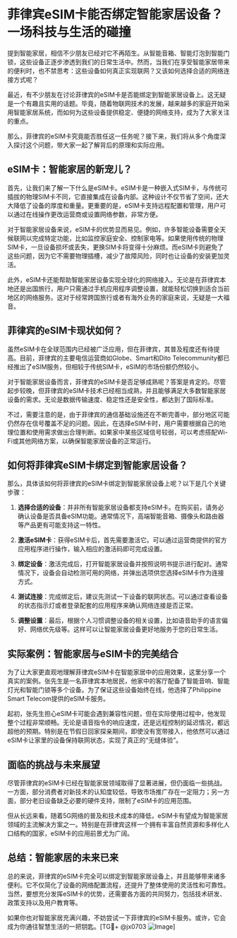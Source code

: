 # 菲律宾eSIM卡能否绑定智能家居设备？一场科技与生活的碰撞

提到智能家居，相信不少朋友已经对它不再陌生。从智能音箱、智能灯泡到智能门锁，这些设备正逐步渗透到我们的日常生活中。然而，当我们在享受智能家居带来的便利时，也不禁思考：这些设备如何真正实现联网？又该如何选择合适的网络连接方式呢？

最近，有不少朋友在讨论菲律宾的eSIM卡是否能绑定到智能家居设备上。这无疑是一个有趣且实用的话题。毕竟，随着物联网技术的发展，越来越多的家庭开始采用智能家居系统，而如何为这些设备提供稳定、便捷的网络支持，成为了大家关注的重点。

那么，菲律宾的eSIM卡究竟能否胜任这一任务呢？接下来，我们将从多个角度深入探讨这个问题，带大家一起了解背后的原理和实际应用。

## eSIM卡：智能家居的新宠儿？

首先，让我们来了解一下什么是eSIM卡。eSIM卡是一种嵌入式SIM卡，与传统可插拔的物理SIM卡不同，它直接集成在设备内部。这种设计不仅节省了空间，还大大降低了设备的厚度和重量。更重要的是，eSIM卡支持远程配置和管理，用户可以通过在线操作更改运营商或设置网络参数，非常方便。

对于智能家居设备来说，eSIM卡的优势显而易见。例如，许多智能设备需要全天候联网以完成特定功能，比如监控家庭安全、控制家电等。如果使用传统的物理SIM卡，一旦设备损坏或丢失，更换SIM卡将变得十分麻烦。而eSIM卡则避免了这些问题，因为它不需要物理插槽，减少了故障风险，同时也让设备的安装更加灵活。

此外，eSIM卡还能帮助智能家居设备实现全球化的网络接入。无论是在菲律宾本地还是出国旅行，用户只需通过手机应用程序调整设置，就能轻松切换到适合当前地区的网络服务。这对于经常跨国旅行或者有海外业务的家庭来说，无疑是一大福音。

## 菲律宾的eSIM卡现状如何？

虽然eSIM卡在全球范围内已经被广泛应用，但在菲律宾，其普及程度还有待提高。目前，菲律宾的主要电信运营商如Globe、Smart和Dito Telecommunity都已经推出了eSIM服务，但相较于传统SIM卡，eSIM的市场份额仍然较小。

对于智能家居设备而言，菲律宾的eSIM卡是否足够成熟呢？答案是肯定的。尽管起步较晚，但菲律宾的eSIM卡技术已经相当成熟，并且能够满足大多数智能家居设备的需求。无论是数据传输速度、稳定性还是安全性，都达到了国际标准。

不过，需要注意的是，由于菲律宾的通信基础设施还在不断完善中，部分地区可能仍然存在信号覆盖不足的问题。因此，在选择eSIM卡时，用户需要根据自己的地理位置和使用需求做出合理判断。如果家中某些区域信号较弱，可以考虑搭配Wi-Fi或其他网络方案，以确保智能家居设备的正常运行。

## 如何将菲律宾eSIM卡绑定到智能家居设备？

那么，具体该如何将菲律宾的eSIM卡绑定到智能家居设备上呢？以下是几个关键步骤：

1. **选择合适的设备**：并非所有智能家居设备都支持eSIM卡。在购买前，请务必确认设备是否具备eSIM功能。通常情况下，高端智能音箱、摄像头和路由器等产品更有可能支持这一特性。

2. **激活eSIM卡**：获得eSIM卡后，首先需要激活它。可以通过运营商提供的官方应用程序进行操作，输入相应的激活码即可完成设置。

3. **绑定设备**：激活完成后，打开智能家居设备并按照说明书提示进行配对。通常情况下，设备会自动检测可用的网络，并弹出选项供您选择eSIM卡作为连接方式。

4. **测试连接**：完成绑定后，建议先测试一下设备的联网状态。可以通过查看设备的状态指示灯或者登录配套的应用程序来确认网络连接是否正常。

5. **调整设置**：最后，根据个人习惯调整设备的相关设置，比如语音助手的语言偏好、网络优先级等。这样可以让智能家居设备更好地服务于您的日常生活。

## 实际案例：智能家居与eSIM卡的完美结合

为了让大家更直观地理解菲律宾eSIM卡在智能家居中的应用效果，这里分享一个真实的案例。张先生是一名菲律宾本地居民，他家中的客厅配备了智能音响、智能灯光和智能门锁等多个设备。为了保证这些设备始终在线，他选择了Philippine Smart Telecom提供的eSIM卡服务。

起初，张先生担心eSIM卡可能会遇到兼容性问题，但在实际使用过程中，他发现整个过程非常顺畅。无论是语音指令的响应速度，还是远程控制的延迟情况，都远超他的预期。特别是在节假日回家探亲期间，即使没有宽带接入，他依然可以通过eSIM卡让家里的设备保持联网状态，实现了真正的“无缝体验”。

## 面临的挑战与未来展望

尽管菲律宾的eSIM卡已经在智能家居领域取得了显著进展，但仍面临一些挑战。一方面，部分消费者对新技术的认知度较低，导致市场推广存在一定阻力；另一方面，部分老旧设备缺乏必要的硬件支持，限制了eSIM卡的应用范围。

但从长远来看，随着5G网络的普及和技术成本的降低，eSIM卡有望成为智能家居领域的主流解决方案之一。特别是在菲律宾这样一个拥有丰富自然资源和多样化人口结构的国家，eSIM卡的应用前景尤为广阔。

## 总结：智能家居的未来已来

总的来说，菲律宾的eSIM卡完全可以绑定到智能家居设备上，并且能够带来诸多便利。它不仅简化了设备的网络配置流程，还提升了整体使用的灵活性和可靠性。当然，要想充分发挥eSIM卡的优势，还需要各方面的共同努力，包括技术研发、政策支持以及用户教育等。

如果你也对智能家居充满兴趣，不妨尝试一下菲律宾的eSIM卡服务。或许，它会成为你通往智慧生活的一把钥匙。[TG💪+ @jx0703 ![Image](https://github.com/user-attachments/assets/dbca1d08-cadb-493c-b0ec-ad6f7a83f270)]